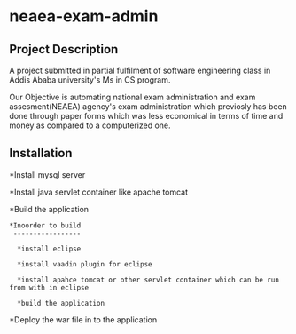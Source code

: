 neaea-exam-admin
================
Project Description
-------------------
 A project submitted in partial fulfilment of software engineering class in Addis Ababa university's Ms in CS program.

 Our Objective is automating national exam administration and exam assesment(NEAEA) agency's exam administration which previosly has been done through paper forms which was less economical in terms of time and money as compared to a computerized one.
 
Installation
------------
 
 *Install mysql server
 
 *Install java servlet container like apache tomcat
 
 *Build the application
 
    *Inoorder to build
     -----------------
     
      *install eclipse
      
      *install vaadin plugin for eclipse
      
      *install apahce tomcat or other servlet container which can be run from with in eclipse
      
      *build the application
      
 *Deploy the war file in to the application     
 
